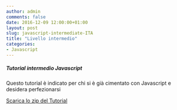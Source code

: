 ```yaml
---
author: admin
comments: false
date: 2016-12-09 12:00:00+01:00
layout: post
slug: javascript-intermediate-ITA
title: "Livello intermedio"
categories:
- Javascript
---
```


##### Tutorial intermedio Javascript

Questo tutorial è indicato per chi si è già cimentato con Javascript e desidera perfezionarsi

[Scarica lo zip del Tutorial](/assets/tutorials/Javascript_intermediate_ITA.zip)
